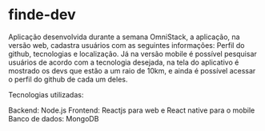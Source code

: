 # finde-dev
Aplicação desenvolvida durante a semana OmniStack, a aplicação, na versão web, cadastra usuários com as seguintes informações: Perfil do github, tecnologias e localização. Já na versão mobile é possível pesquisar usuários de acordo com a tecnologia desejada, na tela do aplicativo é mostrado os devs que estão a um raio de 10km, e ainda é possível acessar o perfil do github de cada um deles.

Tecnologias utilizadas:

Backend: Node.js
Frontend: Reactjs para web e React native para o mobile
Banco de dados: MongoDB
